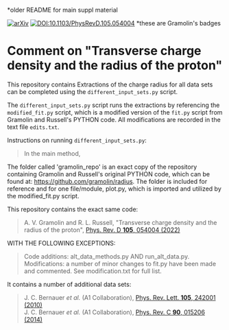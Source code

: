 *older README for main suppl material

[![arXiv](https://img.shields.io/badge/arXiv-2102.13022-b31b1b.svg)](https://arxiv.org/abs/2102.13022)
[![DOI:10.1103/PhysRevD.105.054004](https://img.shields.io/badge/DOI-10.1103/PhysRevD.105.054004-0000ff.svg)](https://doi.org/10.1103/PhysRevD.105.054004)
*these are Gramolin's badges

# Comment on "Transverse charge density and the radius of the proton"

This repository contains 
Extractions of the charge radius for all data sets can be completed using the ```different_input_sets.py``` script.

The ```different_input_sets.py``` script runs the extractions by referencing the ```modified_fit.py``` script, which is a modified version of the ```fit.py``` script from Gramolin and Russell's PYTHON code. All modifications are recorded in the text file ```edits.txt```.

Instructions on running ```different_input_sets.py```:
> In the main method, 


The folder called 'gramolin_repo' is an exact copy of the repository containing Gramolin and Russell's original PYTHON code, which can be found at: https://github.com/gramolin/radius. The folder is included for reference and for one file/module, plot.py, which is imported and utilized by the modified_fit.py script. 

This repository contains the exact same code:
> A. V. Gramolin and R. L. Russell, "Transverse charge density and the radius of the proton", [Phys. Rev. D **105**, 054004 (2022)](https://doi.org/10.1103/PhysRevD.105.054004)

WITH THE FOLLOWING EXCEPTIONS:
> Code additions: alt_data_methods.py AND run_alt_data.py. Modifications: a number of minor changes to fit.py have been made and commented. See modification.txt for full list.

It contains a number of additional data sets:
> J. C. Bernauer *et al.* (A1 Collaboration), [Phys. Rev. Lett. **105**, 242001 (2010)](https://doi.org/10.1103/PhysRevLett.105.242001) <br>
> J. C. Bernauer *et al.* (A1 Collaboration), [Phys. Rev. C **90**, 015206 (2014)](https://doi.org/10.1103/PhysRevC.90.015206)
